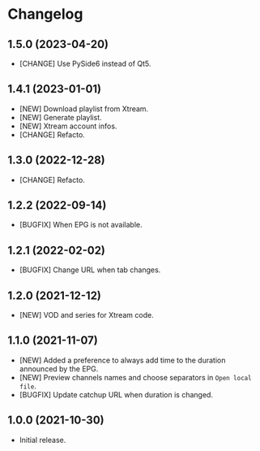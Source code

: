 # Changelog

## 1.5.0 (2023-04-20)
- [CHANGE] Use PySide6 instead of Qt5. 


## 1.4.1 (2023-01-01)
- [NEW] Download playlist from Xtream.
- [NEW] Generate playlist.
- [NEW] Xtream account infos.
- [CHANGE] Refacto.

## 1.3.0 (2022-12-28)
- [CHANGE] Refacto.
  
## 1.2.2 (2022-09-14)
- [BUGFIX] When EPG is not available. 

## 1.2.1 (2022-02-02)
- [BUGFIX] Change URL when tab changes. 
 
## 1.2.0 (2021-12-12)
- [NEW] VOD and series for Xtream code. 

## 1.1.0 (2021-11-07)
- [NEW] Added a preference to always add time to the duration announced by the EPG.  
- [NEW] Preview channels names and choose separators in `Open local file`.  
- [BUGFIX] Update catchup URL when duration is changed.


## 1.0.0 (2021-10-30)
- Initial release. 
